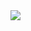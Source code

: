 <!--


Here are some ideas to get you started:

- 🔭 I’m currently working on ...
- 🌱 I’m currently learning ...
- 👯 I’m looking to collaborate on ...
- 🤔 I’m looking for help with ...
- 💬 Ask me about ...
- 📫 How to reach me: ...
- 😄 Pronouns: ...
- ⚡ Fun fact: ...
-->
<!--- 🔭 I’m currently working on [barkomatic](https://github.com/kim-div/barkomatic-v1.0) -->
<!--- - 🌱 I’m currently learning JavaScript and PHP -->

<!--- <a href="https://github.com/kim-div">
  <img align="center" src="https://github-readme-stats.vercel.app/api?username=kim-div&theme=default&show_icons=true&layout=compact" />
</a> -->

<!-- ### 😐👋
### Connect with me -->
<!--- <a href="https://join.skype.com/invite/rbcHEEvNHMRZ" target="_blank"><img src="https://img.shields.io/badge/<handle>-%2300AFF0.svg?style=for-the-badge&logo=Skype&logoColor=white"/></a> -->
<!-- <p align="left"> <img src="https://komarev.com/ghpvc/?username=kdavetorres&label=Profile%20views&color=0e75b6&style=flat" alt="kdavetorres" /> </p>
<div><a href="https://web.facebook.com/KimdexTM/" target="_blank"><img src="https://img.shields.io/badge/Facebook-%231877F2.svg?style=for-the-badge&logo=Facebook&logoColor=white"/></a><a href="https://linkedin.com/in/kdavetorres/" target="_blank"><img src="https://img.shields.io/badge/LinkedIn-0077B5?style=for-the-badge&logo=linkedin&logoColor=white"/></a></div></br> -->

<div><img align="left" src="https://github-readme-stats.vercel.app/api/top-langs/?username=kdavetorres&theme=default&langs_count=10&layout=compact&hide=pascal,java,pawn,less,scss,blade,vue,assembly&custom_title=Tech Stack"/></div>
<!--- <div><img align="left" src="https://github-readme-stats.vercel.app/api/top-langs/?username=kdavetorres&theme=default&langs_count=90&layout=compact&hide=pawn,java,php,c,javascript,c%23,assembly&custom_title=Others"/></div> !-->

<!-- ### Tools
<div><img align="left" title="Visual Studio Code" alt="Visual Studio Code" width="26px" src="https://raw.githubusercontent.com/github/explore/80688e429a7d4ef2fca1e82350fe8e3517d3494d/topics/visual-studio-code/visual-studio-code.png" />
<img align="left" title="Xamarin" alt="Xamarin" width="26px" src="https://img.icons8.com/color/48/000000/xamarin.png" />
<img align="left" title="Git" alt="Git" width="26px" src="https://raw.githubusercontent.com/github/explore/80688e429a7d4ef2fca1e82350fe8e3517d3494d/topics/git/git.png" />
<img align="left" title="Terminal" alt="Terminal" width="26px" src="https://raw.githubusercontent.com/github/explore/80688e429a7d4ef2fca1e82350fe8e3517d3494d/topics/terminal/terminal.png" /></div>  -->

<!-- ![K.D.T GitHub stats](https://github-readme-stats.vercel.app/api?username=kdavetorres&show_icons=true&theme=dark&layout=default) -->

<!-- [![Facebook](https://img.shields.io/badge/facebook-%231877F2.svg?&style=for-the-badge&logo=facebook&logoColor=white)](https://www.facebook.com/kdtrrs/)[![YouTube](https://img.shields.io/badge/youtube-%23FF0000.svg?&style=for-the-badge&logo=youtube&logoColor=white)](https://youtube.com/theitshow) -->
